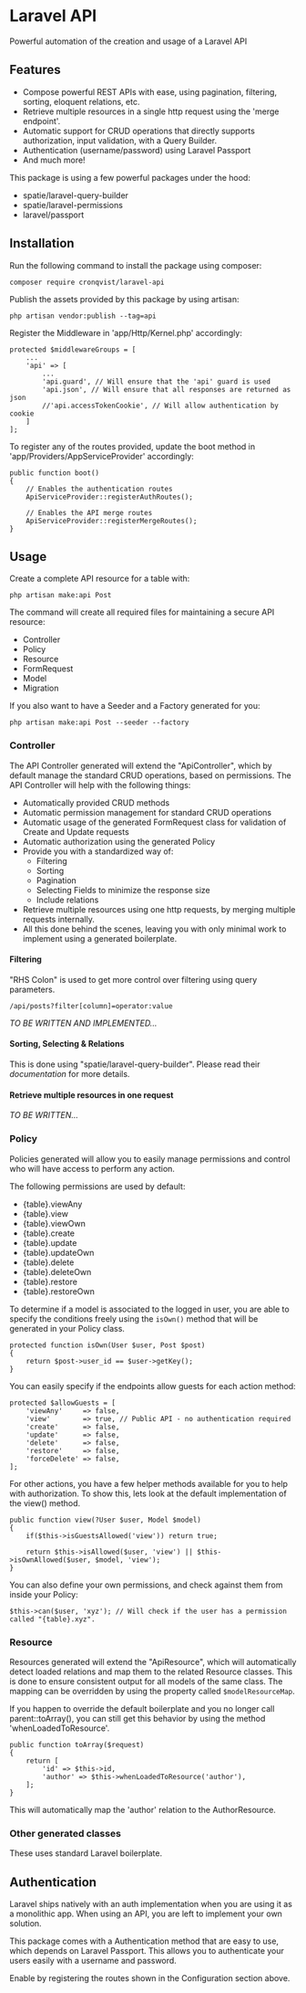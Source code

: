 # Laravel API
Powerful automation of the creation and usage of a Laravel API

## Features

- Compose powerful REST APIs with ease, using pagination, filtering, sorting, eloquent relations, etc.
- Retrieve multiple resources in a single http request using the 'merge endpoint'.
- Automatic support for CRUD operations that directly supports authorization, input validation, with a Query Builder.
- Authentication (username/password) using Laravel Passport
- And much more!

This package is using a few powerful packages under the hood:
- spatie/laravel-query-builder
- spatie/laravel-permissions
- laravel/passport

## Installation

Run the following command to install the package using composer:

`composer require cronqvist/laravel-api`

Publish the assets provided by this package by using artisan:

`php artisan vendor:publish --tag=api`

Register the Middleware in 'app/Http/Kernel.php' accordingly:
```
protected $middlewareGroups = [
    ...
    'api' => [
        ...
        'api.guard', // Will ensure that the 'api' guard is used
        'api.json', // Will ensure that all responses are returned as json
        //'api.accessTokenCookie', // Will allow authentication by cookie
    ]
];
```

To register any of the routes provided, update the boot method in 'app/Providers/AppServiceProvider' accordingly:
```
public function boot()
{
    // Enables the authentication routes    
    ApiServiceProvider::registerAuthRoutes(); 
    
    // Enables the API merge routes
    ApiServiceProvider::registerMergeRoutes(); 
}
```



## Usage
Create a complete API resource for a table with: 

`php artisan make:api Post`

The command will create all required files for maintaining a secure API resource:
- Controller
- Policy
- Resource
- FormRequest
- Model
- Migration

If you also want to have a Seeder and a Factory generated for you:

`php artisan make:api Post --seeder --factory`

### Controller

The API Controller generated will extend the "ApiController", which by default manage the standard CRUD operations, 
based on permissions. The API Controller will help with the following things:
- Automatically provided CRUD methods
- Automatic permission management for standard CRUD operations
- Automatic usage of the generated FormRequest class for validation of Create and Update requests
- Automatic authorization using the generated Policy
- Provide you with a standardized way of:
    - Filtering
    - Sorting
    - Pagination
    - Selecting Fields to minimize the response size
    - Include relations
- Retrieve multiple resources using one http requests, by merging multiple requests internally.
- All this done behind the scenes, leaving you with only minimal work to implement using a generated boilerplate.

#### Filtering

"RHS Colon" is used to get more control over filtering using query parameters.

`/api/posts?filter[column]=operator:value`

*TO BE WRITTEN AND IMPLEMENTED...*

#### Sorting, Selecting & Relations

This is done using "spatie/laravel-query-builder".
Please read their *documentation* for more details.

#### Retrieve multiple resources in one request

*TO BE WRITTEN...*

### Policy

Policies generated will allow you to easily manage permissions and control who will have access to perform any action.

The following permissions are used by default:
- {table}.viewAny
- {table}.view
- {table}.viewOwn
- {table}.create
- {table}.update
- {table}.updateOwn
- {table}.delete
- {table}.deleteOwn
- {table}.restore
- {table}.restoreOwn

To determine if a model is associated to the logged in user, you are able to specify the conditions freely using the 
`isOwn()` method that will be generated in your Policy class.
 
```
protected function isOwn(User $user, Post $post)
{
    return $post->user_id == $user->getKey();
}
```

You can easily specify if the endpoints allow guests for each action method:
```
protected $allowGuests = [
    'viewAny'     => false,
    'view'        => true, // Public API - no authentication required
    'create'      => false, 
    'update'      => false,
    'delete'      => false,
    'restore'     => false,
    'forceDelete' => false,
];
```

For other actions, you have a few helper methods available for you to help with authorization. To show this, lets look
at the default implementation of the view() method. 
```
public function view(?User $user, Model $model)
{
    if($this->isGuestsAllowed('view')) return true;

    return $this->isAllowed($user, 'view') || $this->isOwnAllowed($user, $model, 'view');
}
```

You can also define your own permissions, and check against them from inside your Policy:
```
$this->can($user, 'xyz'); // Will check if the user has a permission called "{table}.xyz".
```

### Resource

Resources generated will extend the "ApiResource", which will automatically detect loaded relations and map them to 
the related Resource classes. 
This is done to ensure consistent output for all models of the same class.
The mapping can be overridden by using the property called `$modelResourceMap`.

If you happen to override the default boilerplate and you no longer call parent::toArray(), you can still get this 
behavior by using the method 'whenLoadedToResource'.

```
public function toArray($request)
{
    return [
        'id' => $this->id,
        'author' => $this->whenLoadedToResource('author'),
    ];
}
```

This will automatically map the 'author' relation to the AuthorResource.

### Other generated classes

These uses standard Laravel boilerplate.

## Authentication

Laravel ships natively with an auth implementation when you are using it as a monolithic app. When using an API, you
are left to implement your own solution.

This package comes with a Authentication method that are easy to use, which depends on Laravel Passport.
This allows you to authenticate your users easily with a username and password.

Enable by registering the routes shown in the Configuration section above.

